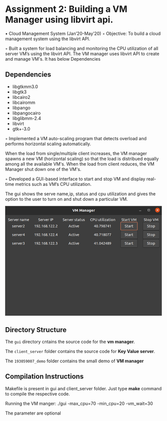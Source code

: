 # Assignment 2: Building a VM Manager using libvirt api.

• Cloud Management System (Jan’20-May’20)
◦ Objective: To build a cloud management system using the libvirt API.

◦ Built a system for load balancing and monitoring the CPU utilization of all server VM’s using the libvirt API.
    The VM manager uses libvirt API to create and manage VM's. It has below Dependencies

## Dependencies

- libgtkmm3.0
- libgtk3
- libcairo2
- libcairomm
- libpango
- libpangocairo
- libglibmm-2.4
- libvirt
- gtk+-3.0


◦ Implemented a VM auto-scaling program that detects overload and performs horizontal scaling automatically.
    
   When the load from single/multiple client increases, the VM manager spawns a new VM (horizontal scaling) so that the load is distribued equally among all the available VM's. When the load from client reduces, the VM Manager shut down one of the VM's.

◦ Developed a GUI-based interface to start and stop VM and display real-time metrics such as VM’s CPU utilization. 

   The gui shows the serve name,ip, status and cpu utilization and gives the option to the user to turn on and shut down a particular VM.
   
   ![Screenshot](screenshot.png)



## Directory Structure

The `gui` directory cntains the source code for the  **vm manager**.

The `client_server` folder contains the source code for **Key Value server**.

The `193059007_demo` folder contains the small demo of **VM manager**


## Compilation Instructions

Makefile is present in gui and client_server folder. Just type **make** command to compile the respective code.

Running the VM manger:
./gui -max_cpu=70 -min_cpu=20 -vm_wait=30 

The parameter are optional
